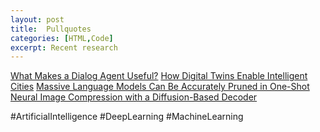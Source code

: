 ```yaml
---
layout: post
title:  Pullquotes
categories: [HTML,Code]
excerpt: Recent research 
---
```


[What Makes a Dialog Agent Useful?](https://huggingface.co/blog/dialog-agents)
[How Digital Twins Enable Intelligent Cities](https://e.huawei.com/fr/eblog/industries/insights/2020/how-digital-twins-enable-intelligent-cities)
[Massive Language Models Can Be Accurately Pruned in One-Shot](https://arxiv.org/abs/2301.00774)
[Neural Image Compression with a Diffusion-Based Decoder](https://arxiv.org/abs/2301.05489)

#ArtificialIntelligence #DeepLearning #MachineLearning
